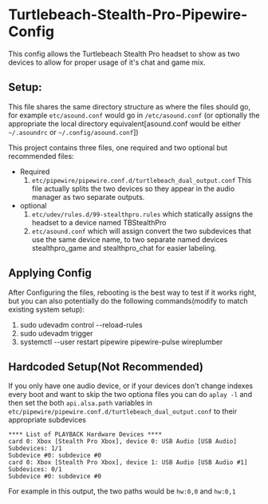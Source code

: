 # Turtlebeach-Stealth-Pro-Pipewire-Config
This config allows the Turtlebeach Stealth Pro headset to show as two devices to allow for proper usage of it's chat and game mix. 

## Setup:
  This file shares the same directory structure as where the files should go, for example `etc/asound.conf` would go in `/etc/asound.conf` (or optionally the appropriate the local directory equivalent[asound.conf would be either `~/.asoundrc` or `~/.config/asound.conf`])
   
This project contains three files, one required and two optional but recommended files:
  * Required
    1. `etc/pipewire/pipewire.conf.d/turtlebeach_dual_output.conf` This file actually splits the two devices so they appear in the audio manager as two separate outputs.
  * optional
    1. `etc/udev/rules.d/99-stealthpro.rules` which statically assigns the headset to a device named TBStealthPro
    1. `etc/asound.conf` which will assign convert the two subdevices that use the same device name, to two separate named devices stealthpro_game and stealthpro_chat for easier labeling. 
## Applying Config

  After Configuring the files, rebooting is the best way to test if it works right, but you can also potentially do the following commands(modify to match existing system setup):
  
   1. sudo udevadm control --reload-rules
   1. sudo udevadm trigger
   1. systemctl --user restart pipewire pipewire-pulse wireplumber

  
  ## Hardcoded Setup(Not Recommended)
  If you only have one audio device, or if your devices don't change indexes every boot and want to skip the two optiona files you can do `aplay -l` and then set the both `api.alsa.path` variables in `etc/pipewire/pipewire.conf.d/turtlebeach_dual_output.conf` to their appropriate subdevices
   ```
  **** List of PLAYBACK Hardware Devices ****
card 0: Xbox [Stealth Pro Xbox], device 0: USB Audio [USB Audio]
  Subdevices: 1/1
  Subdevice #0: subdevice #0
card 0: Xbox [Stealth Pro Xbox], device 1: USB Audio [USB Audio #1]
  Subdevices: 0/1
  Subdevice #0: subdevice #0
```
For example in this output, the two paths would be `hw:0,0` and `hw:0,1`
